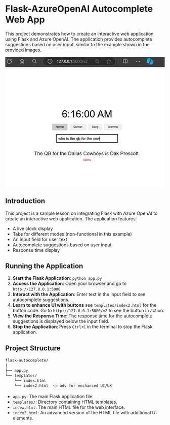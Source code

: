   
# Flask-AzureOpenAI Autocomplete Web App  
   
This project demonstrates how to create an interactive web application using Flask and Azure OpenAI. The application provides autocomplete suggestions based on user input, similar to the example shown in the provided images.  

![Autocomplete Web App Demo](./screenshot.png)

## Introduction  
   
This project is a sample lesson on integrating Flask with Azure OpenAI to create an interactive web application. The application features:  
- A live clock display  
- Tabs for different modes (non-functional in this example)  
- An input field for user text  
- Autocomplete suggestions based on user input  
- Response time display  

   
## Running the Application  
   
1. **Start the Flask Application**:  `python app.py`  
2. **Access the Application**: Open your browser and go to `http://127.0.0.1:5000`  
3. **Interact with the Application**: Enter text in the input field to see autocomplete suggestions.
4. **Learn to enhance UI with buttons** see `templates/index2.html` for the button code. Go to `http://127.0.0.1:5000/v2` to see the button in action.
5. **View the Response Time**: The response time for the autocomplete suggestions is displayed below the input field.
6. **Stop the Application**: Press `Ctrl+C` in the terminal to stop the Flask application.
   
## Project Structure  
   
```  
flask-autocomplete/  
│  
├── app.py  
└── templates/  
    └── index.html  
    └── index2.html  👈 adv for enchanced UI/UX
```  
   
- `app.py`: The main Flask application file.  
- `templates/`: Directory containing HTML templates.  
- `index.html`: The main HTML file for the web interface.  
- `index2.html`: An advanced version of the HTML file with additional UI elements.
   
